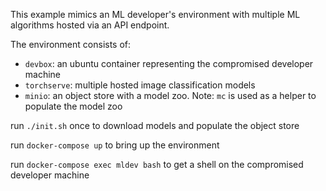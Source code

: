 This example mimics an ML developer's environment with multiple ML algorithms hosted via an API endpoint.

The environment consists of:
- `devbox`: an ubuntu container representing the compromised developer machine
- `torchserve`: multiple hosted image classification models
- `minio`: an object store with a model zoo. Note: `mc` is used as a helper to populate the model zoo

run `./init.sh` once to download models and populate the object store

run `docker-compose up` to bring up the environment

run `docker-compose exec mldev bash` to get a shell on the compromised developer machine
